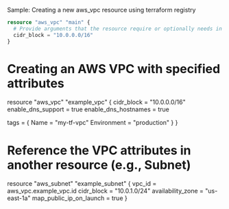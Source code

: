 Sample: Creating a new aws_vpc resource using terraform registry

```tf
resource "aws_vpc" "main" {
  # Provide arguments that the resource require or optionally needs in order to create the target resource.
  cidr_block = "10.0.0.0/16"
}
```

# Creating an AWS VPC with specified attributes
resource "aws_vpc" "example_vpc" {
  cidr_block = "10.0.0.0/16"
  enable_dns_support = true
  enable_dns_hostnames = true

  tags = {
    Name = "my-tf-vpc"
    Environment = "production"
  }
}

# Reference the VPC attributes in another resource (e.g., Subnet)
resource "aws_subnet" "example_subnet" {
  vpc_id                  = aws_vpc.example_vpc.id
  cidr_block              = "10.0.1.0/24"
  availability_zone       = "us-east-1a"
  map_public_ip_on_launch = true
}
